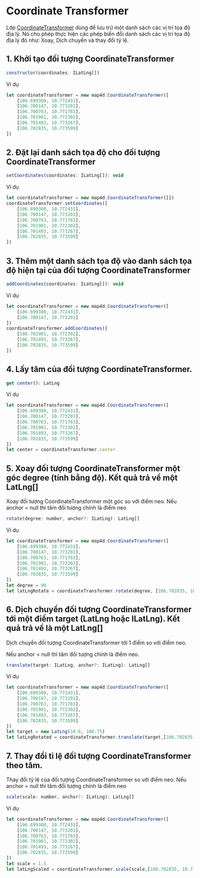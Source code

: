# Coordinate Transformer

Lớp [CoordinateTransformer](/reference/coordinates?id=coordinatetransformer) dùng để lưu trữ một danh sách các vị trí tọa độ địa lý. Nó cho phép thực hiện
các phép biến đổi danh sách các vị trí tọa độ địa lý đó như: Xoay, Dịch chuyển và thay đổi tỷ lệ.

## 1. Khởi tạo đối tượng CoordinateTransformer

```javascript
constructor(coordinates: ILatLng[])
```

Ví dụ

```javascript
let coordinateTransformer = new map4d.CoordinateTransformer([
    [106.699380, 10.772431],
    [106.700147, 10.773201],
    [106.700763, 10.771783],
    [106.701901, 10.772302],
    [106.701493, 10.773267],
    [106.702835, 10.773599]
])
```

## 2. Đặt lại danh sách tọa độ cho đối tượng CoordinateTransformer

```javascript
setCoordinates(coordinates: ILatLng[]): void
```

Ví dụ

```javascript
let coordinateTransformer = new map4d.CoordinateTransformer([])
coordinateTransformer.setCoordinates([
    [106.699380, 10.772431],
    [106.700147, 10.773201],
    [106.700763, 10.771783],
    [106.701901, 10.772302],
    [106.701493, 10.773267],
    [106.702835, 10.773599]
])
```

## 3. Thêm một danh sách tọa độ vào danh sách tọa độ hiện tại của đối tượng CoordinateTransformer 

```javascript
addCoordinates(coordinates: ILatLng[]): void
```

Ví dụ

```javascript
let coordinateTransformer = new map4d.CoordinateTransformer([
    [106.699380, 10.772431],
    [106.700147, 10.773201]
])
coordinateTransformer.addCoordinates([
    [106.701901, 10.772302],
    [106.701493, 10.773267],
    [106.702835, 10.773599]
])
```

## 4. Lấy tâm của đối tượng CoordinateTransformer.

```javascript
get center(): LatLng
```

Ví dụ

```javascript
let coordinateTransformer = new map4d.CoordinateTransformer([
    [106.699380, 10.772431],
    [106.700147, 10.773201],
    [106.700763, 10.771783],
    [106.701901, 10.772302],
    [106.701493, 10.773267],
    [106.702835, 10.773599]
])
let center = coordinateTransformer.center
```

## 5. Xoay đối tượng CoordinateTransformer một góc degree (tính bằng độ). Kết quả trả về một LatLng[]

Xoay đối tượng CoordinateTransformer một góc so với điểm neo. Nếu anchor = null thì tâm đối tượng chính là điểm neo

```javascript
rotate(degree: number, anchor?: ILatLng): LatLng[]
```

Ví dụ

```javascript
let coordinateTransformer = new map4d.CoordinateTransformer([
    [106.699380, 10.772431],
    [106.700147, 10.773201],
    [106.700763, 10.771783],
    [106.701901, 10.772302],
    [106.701493, 10.773267],
    [106.702835, 10.773599]
])
let degree = 90
let latLngRotate = coordinateTransformer.rotate(degree, [106.702835, 10.773599]) // xoay đối tượng quay quanh điểm neo
```

## 6. Dịch chuyển đối tượng CoordinateTransformer tới một điểm target (LatLng hoặc ILatLng). Kết quả trả về là một LatLng[]

Dịch chuyển đối tượng CoordinateTransformer tới 1 điểm so với điểm neo.

Nếu anchor = null thì tâm đối tượng chính là điểm neo.

```javascript
translate(target: ILatLng, anchor?: ILatLng): LatLng[]
```

Ví dụ

```javascript
let coordinateTransformer = new map4d.CoordinateTransformer([
    [106.699380, 10.772431],
    [106.700147, 10.773201],
    [106.700763, 10.771783],
    [106.701901, 10.772302],
    [106.701493, 10.773267],
    [106.702835, 10.773599]
])
let target = new LatLng(10.6, 106.75)
let latLngRotated = coordinateTransformer.translate(target,[106.702835, 10.773599])
```

## 7. Thay đổi tỉ lệ đối tượng CoordinateTransformer theo tâm.

Thay đổi tỷ lệ của đối tượng CoordinateTransformer so với điểm neo. Nếu anchor = null thì tâm đối tượng chính là điểm neo

```javascript
scale(scale: number, anchor?: ILatLng): LatLng[]
```

Ví dụ

```javascript
let coordinateTransformer = new map4d.CoordinateTransformer([
    [106.699380, 10.772431],
    [106.700147, 10.773201],
    [106.700763, 10.771783],
    [106.701901, 10.772302],
    [106.701493, 10.773267],
    [106.702835, 10.773599]
])
let scale = 1.5
let latLngScaled = coordinateTransformer.scale(scale,[106.702835, 10.773599])
```

